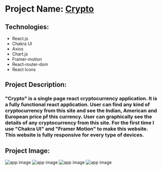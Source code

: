 # Project Name: [Crypto](https://cryptoui.netlify.app)

## Technologies:
- React.js
- Chakra UI
- Axios
- Chart.js
- Framer-motion
- React-router-dom
- React Icons

## Project Description:
### "Crypto" is a single page react cryptocurrency application. It is a fully functional react application. User can find any kind of cryptocurrency from this site and see the Indian, American and European price pf this currency. User can graphically see the details of any cryptocurrency from this site. For the first time I use "Chakra UI" and "Framer Motion" to make this website. This website is fully responsive for every type of devices.

## Project Image:
![app image](https://i.ibb.co/hC1GMB1/1.png)
![app image](https://i.ibb.co/dDJ7Zr8/2.png)
![app image](https://i.ibb.co/V92CT2Q/3.png)
![app image](https://i.ibb.co/rxK7H6q/4.png)


